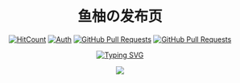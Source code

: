 <div align="center">

<h1>鱼柚の发布页</h1>

[![HitCount](https://views.whatilearened.today/views/github/yuyouplus/yuyouplus.github.io.svg)](https://github.com/yuyouplus/yuyouplus.github.io)
[![Auth](https://img.shields.io/badge/Auth-鱼柚-ff69b4)](https://github.com/yuyouplus)
[![GitHub Pull Requests](https://img.shields.io/github/issues-pr/yuyouplus/yuyouplus.github.io)](https://github.com/yuyouplus/yuyouplus.github.io/pulls)
[![GitHub Pull Requests](https://img.shields.io/github/stars/yuyouplus/yuyouplus.github.io?logo=Undertale)](https://github.com/yuyouplus/yuyouplus.github.io/stargazers)

<a href="https://git.io/typing-svg"><img src="https://readme-typing-svg.demolab.com?font=Fira+Code&weight=800&pause=3000&color=000000&width=435&lines=%E2%9D%A4+Hi!+%E8%BF%99%E9%87%8C%E6%98%AF%E9%B1%BC%E6%9F%9A%E7%9A%84%E5%8F%91%E5%B8%83%E9%A1%B5%2C+%E6%94%B6%E8%97%8F%E9%98%B2%E8%BF%B7%E8%B7%AF!+%E2%9D%A4+" alt="Typing SVG" /></a>

<img src="https://v2.jinrishici.com/one.svg?font-size=16&spacing=2&color=Black">

</div>
